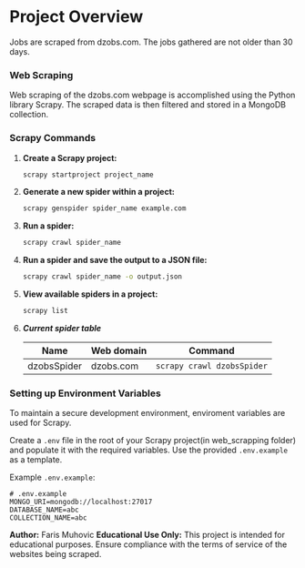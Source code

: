# Project Overview

Jobs are scraped from dzobs.com. The jobs gathered are not older than 30 days.

### Web Scraping

Web scraping of the dzobs.com webpage is accomplished using the Python library Scrapy. The scraped data is then filtered and stored in a MongoDB collection.

### Scrapy Commands

1. **Create a Scrapy project:**

   ```bash
   scrapy startproject project_name
   ```

2. **Generate a new spider within a project:**

   ```bash
   scrapy genspider spider_name example.com
   ```

3. **Run a spider:**

   ```bash
   scrapy crawl spider_name
   ```

4. **Run a spider and save the output to a JSON file:**

   ```bash
   scrapy crawl spider_name -o output.json
   ```

5. **View available spiders in a project:**
   ```bash
   scrapy list
   ```
6. **_Current spider table_**

   | Name        | Web domain | Command                    |
   | ----------- | ---------- | -------------------------- |
   | dzobsSpider | dzobs.com  | `scrapy crawl dzobsSpider` |

### Setting up Environment Variables

To maintain a secure development environment, enviroment variables are used for Scrapy.

Create a `.env` file in the root of your Scrapy project(in web_scrapping folder) and populate it with the required variables. Use the provided `.env.example` as a template.

Example `.env.example`:

```env
# .env.example
MONGO_URI=mongodb://localhost:27017
DATABASE_NAME=abc
COLLECTION_NAME=abc

```

**Author:** Faris Muhovic **Educational Use Only:** This project is intended for educational purposes. Ensure compliance with the terms of service of the websites being scraped.
